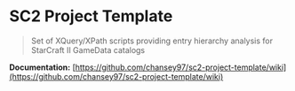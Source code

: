 # SC2 Project Template

> Set of XQuery/XPath scripts providing entry hierarchy analysis for StarCraft II GameData catalogs
> 

**Documentation:** 
[https://github.com/chansey97/sc2-project-template/wiki](https://github.com/chansey97/sc2-project-template/wiki)